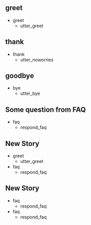 ## greet
* greet
  - utter_greet

## thank
* thank
  - utter_noworries

## goodbye
* bye
  - utter_bye

## Some question from FAQ
* faq
    - respond_faq

## New Story

* greet
    - utter_greet
* faq
    - respond_faq

## New Story

* faq
    - respond_faq
* faq
    - respond_faq
